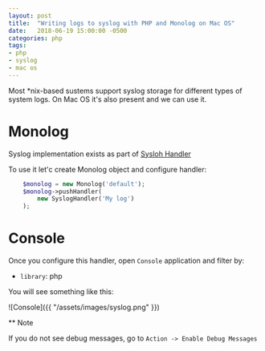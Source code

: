 ```yaml
---
layout: post
title:  "Writing logs to syslog with PHP and Monolog on Mac OS"
date:   2018-06-19 15:00:00 -0500
categories: php
tags:
- php
- syslog
- mac os
---
```


Most *nix-based sustems support syslog storage for different types of system logs.
On Mac OS it's also present and we can use it.

# Monolog

Syslog implementation exists as part of [Sysloh Handler](https://github.com/Seldaek/monolog/blob/master/src/Monolog/Handler/SyslogHandler.php)

To use it let'c create Monolog object and configure handler:

```php
    $monolog = new Monolog('default');
    $monolog->pushHandler(
        new SyslogHandler('My log')
    );
```

# Console

Once you configure this handler, open `Console` application and filter by:
- `library`: php

You will see something like this:

![Console]({{ "/assets/images/syslog.png" }})

** Note

If you do not see debug messages, go to `Action -> Enable Debug Messages`

